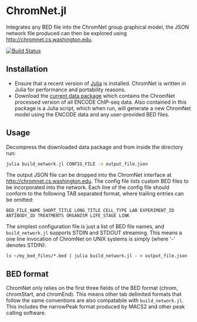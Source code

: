 
# ChromNet.jl

Integrates any BED file into the ChromNet group graphical model, the JSON network file produced can then be explored using http://chromnet.cs.washington.edu.

[![Build Status](https://travis-ci.org/slundberg/ChromNet.jl.svg?branch=master)](https://travis-ci.org/slundberg/ChromNet.jl)


## Installation

- Ensure that a recent version of [Julia](http://www.julialang.com/downloads/) is installed. ChromNet is written in Julia for performance and portability reasons.
- Download the [current data package](https://storage.googleapis.com/link-uw-human/ChromNet_build1.zip) which contains the ChromNet processed version of all ENCODE ChIP-seq data. Also contained in this package is a Julia script, which when run, will generate a new ChromNet model using the ENCODE data and any user-provided BED files.

## Usage

Decompress the downloaded data package and from inside the directory run:

```bash
julia build_network.jl CONFIG_FILE -o output_file.json
```

The output JSON file can be dropped into the ChromNet interface at http://chromnet.cs.washington.edu. The config file lists custom BED files to be incorporated into the network. Each line of the config file should conform to the following TAB separated format, where trailing entries can be omitted:

```
BED_FILE_NAME SHORT_TITLE LONG_TITLE CELL_TYPE LAB EXPERIMENT_ID ANTIBODY_ID TREATMENTS ORGANISM LIFE_STAGE LINK
```

The simplest configuration file is just a list of BED file names, and `build_network.jl` supports STDIN and STDOUT streaming. This means a one line invocation of ChromNet on UNIX systems is simply (where '-' denotes STDIN):

```shell
ls ~/my_bed_files/*.bed | julia build_network.jl - > output_file.json
```

## BED format

ChromNet only relies on the first three fields of the BED format (chrom, chromStart, and chromEnd). This means other tab delimited formats that follow the same conventions are also compatabile with `build_network.jl`. This includes the narrowPeak format produced by MACS2 and other peak calling software.

